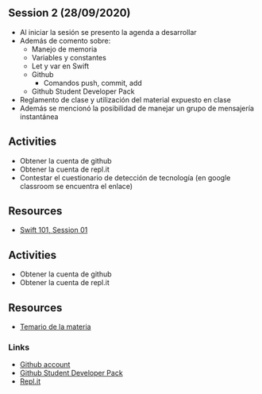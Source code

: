## Session 2 (28/09/2020)
* Al iniciar la sesión se presento la agenda a desarrollar
* Además de comento sobre:
    * Manejo de memoria
    * Variables y constantes
    * Let y var en Swift
    * Github
        * Comandos push, commit, add
    * Github Student Developer Pack
* Reglamento de clase y utilización del material expuesto en clase
* Además se mencionó la posibilidad de manejar un grupo de mensajería instantánea


## Activities
* Obtener la cuenta de github
* Obtener la cuenta de repl.it
* Contestar el cuestionario de detección de tecnología (en google classroom se encuentra el enlace)

## Resources
* [Swift 101, Session 01](../CM/resources/Session_03/keynotes/Swift-101-Session-1.pdf)

## Activities
* Obtener la cuenta de github
* Obtener la cuenta de repl.it

## Resources
* [Temario de la materia](../resources/Session_02/pdfs/temario.pdf)

### Links
* [Github account](https://github.com)
* [Github Student Developer Pack](https://education.github.com/pack)
* [Repl.it](https://repl.it)